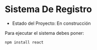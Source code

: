 <h1> Sistema De Registro</h1>

- Estado del Proyecto: En construcción

Para ejecutar el sistema debes poner:

```npm install react```

